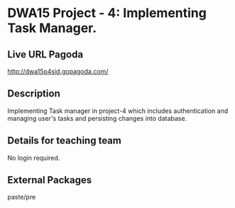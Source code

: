 # DWA15 Project - 4: Implementing Task Manager.

## Live URL Pagoda
<http://dwa15p4sid.gopagoda.com/>
	
## Description
Implementing Task manager in project-4 which includes authentication and managing user's tasks and persisting changes into database.

## Details for teaching team
No login required.

## External Packages
paste/pre